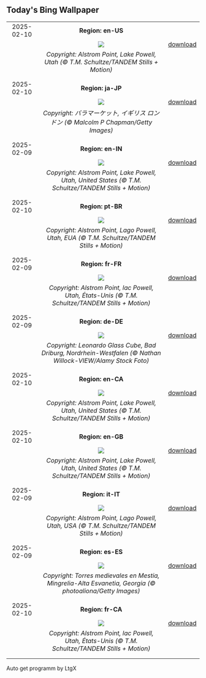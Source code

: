 ## Today's Bing Wallpaper
|      |      |      |
| :----: | :----: | :----: |
|2025-02-10|**Region: en-US**||
||![](https://www.bing.com/th?id=OHR.AlstromPoint_EN-US6746094430_UHD.jpg&pid=hp&w=1152&h=648&rs=1&c=4)| [download](https://www.bing.com/th?id=OHR.AlstromPoint_EN-US6746094430_UHD.jpg)|
||*Copyright: Alstrom Point, Lake Powell, Utah (© T.M. Schultze/TANDEM Stills + Motion)*
||
|||
|2025-02-10|**Region: ja-JP**||
||![](https://www.bing.com/th?id=OHR.UmbrellaDay_JA-JP2687142465_UHD.jpg&pid=hp&w=1152&h=648&rs=1&c=4)| [download](https://www.bing.com/th?id=OHR.UmbrellaDay_JA-JP2687142465_UHD.jpg)|
||*Copyright: バラマーケット, イギリス ロンドン (© Malcolm P Chapman/Getty Images)*
||
|||
|2025-02-09|**Region: en-IN**||
||![](https://www.bing.com/th?id=OHR.AlstromPoint_EN-IN8438578560_UHD.jpg&pid=hp&w=1152&h=648&rs=1&c=4)| [download](https://www.bing.com/th?id=OHR.AlstromPoint_EN-IN8438578560_UHD.jpg)|
||*Copyright: Alstrom Point, Lake Powell, Utah, United States (© T.M. Schultze/TANDEM Stills + Motion)*
||
|||
|2025-02-10|**Region: pt-BR**||
||![](https://www.bing.com/th?id=OHR.AlstromPoint_PT-BR0066857741_UHD.jpg&pid=hp&w=1152&h=648&rs=1&c=4)| [download](https://www.bing.com/th?id=OHR.AlstromPoint_PT-BR0066857741_UHD.jpg)|
||*Copyright: Alstrom Point, Lago Powell, Utah, EUA (© T.M. Schultze/TANDEM Stills + Motion)*
||
|||
|2025-02-09|**Region: fr-FR**||
||![](https://www.bing.com/th?id=OHR.AlstromPoint_FR-FR6504478404_UHD.jpg&pid=hp&w=1152&h=648&rs=1&c=4)| [download](https://www.bing.com/th?id=OHR.AlstromPoint_FR-FR6504478404_UHD.jpg)|
||*Copyright: Alstrom Point, lac Powell, Utah, États-Unis (© T.M. Schultze/TANDEM Stills + Motion)*
||
|||
|2025-02-09|**Region: de-DE**||
||![](https://www.bing.com/th?id=OHR.LeonardoGlassCubeBadDriburg_DE-DE7335934587_UHD.jpg&pid=hp&w=1152&h=648&rs=1&c=4)| [download](https://www.bing.com/th?id=OHR.LeonardoGlassCubeBadDriburg_DE-DE7335934587_UHD.jpg)|
||*Copyright: Leonardo Glass Cube, Bad Driburg, Nordrhein-Westfalen (© Nathan Willock-VIEW/Alamy Stock Foto)*
||
|||
|2025-02-10|**Region: en-CA**||
||![](https://www.bing.com/th?id=OHR.AlstromPoint_EN-CA8518632532_UHD.jpg&pid=hp&w=1152&h=648&rs=1&c=4)| [download](https://www.bing.com/th?id=OHR.AlstromPoint_EN-CA8518632532_UHD.jpg)|
||*Copyright: Alstrom Point, Lake Powell, Utah, United States (© T.M. Schultze/TANDEM Stills + Motion)*
||
|||
|2025-02-10|**Region: en-GB**||
||![](https://www.bing.com/th?id=OHR.AlstromPoint_EN-GB5387097476_UHD.jpg&pid=hp&w=1152&h=648&rs=1&c=4)| [download](https://www.bing.com/th?id=OHR.AlstromPoint_EN-GB5387097476_UHD.jpg)|
||*Copyright: Alstrom Point, Lake Powell, Utah, United States (© T.M. Schultze/TANDEM Stills + Motion)*
||
|||
|2025-02-09|**Region: it-IT**||
||![](https://www.bing.com/th?id=OHR.AlstromPoint_IT-IT1127096784_UHD.jpg&pid=hp&w=1152&h=648&rs=1&c=4)| [download](https://www.bing.com/th?id=OHR.AlstromPoint_IT-IT1127096784_UHD.jpg)|
||*Copyright: Alstrom Point, Lago Powell, Utah, USA (© T.M. Schultze/TANDEM Stills + Motion)*
||
|||
|2025-02-09|**Region: es-ES**||
||![](https://www.bing.com/th?id=OHR.SnowySvaneti_ES-ES9495722875_UHD.jpg&pid=hp&w=1152&h=648&rs=1&c=4)| [download](https://www.bing.com/th?id=OHR.SnowySvaneti_ES-ES9495722875_UHD.jpg)|
||*Copyright: Torres medievales en Mestia, Mingrelia-Alta Esvanetia, Georgia (© photoaliona/Getty Images)*
||
|||
|2025-02-10|**Region: fr-CA**||
||![](https://www.bing.com/th?id=OHR.AlstromPoint_FR-CA6255476346_UHD.jpg&pid=hp&w=1152&h=648&rs=1&c=4)| [download](https://www.bing.com/th?id=OHR.AlstromPoint_FR-CA6255476346_UHD.jpg)|
||*Copyright: Alstrom Point, lac Powell, Utah, États-Unis (© T.M. Schultze/TANDEM Stills + Motion)*
||
|||

Auto get programm by LtgX
